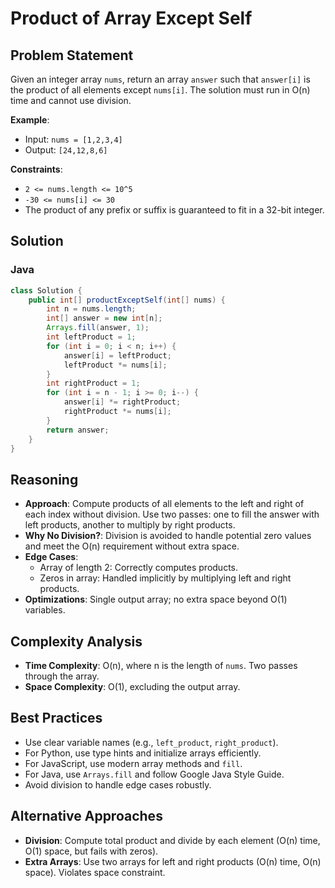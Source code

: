 # Product of Array Except Self

## Problem Statement
Given an integer array `nums`, return an array `answer` such that `answer[i]` is the product of all elements except `nums[i]`. The solution must run in O(n) time and cannot use division.

**Example**:
- Input: `nums = [1,2,3,4]`
- Output: `[24,12,8,6]`

**Constraints**:
- `2 <= nums.length <= 10^5`
- `-30 <= nums[i] <= 30`
- The product of any prefix or suffix is guaranteed to fit in a 32-bit integer.

## Solution

### Java
```java
class Solution {
    public int[] productExceptSelf(int[] nums) {
        int n = nums.length;
        int[] answer = new int[n];
        Arrays.fill(answer, 1);
        int leftProduct = 1;
        for (int i = 0; i < n; i++) {
            answer[i] = leftProduct;
            leftProduct *= nums[i];
        }
        int rightProduct = 1;
        for (int i = n - 1; i >= 0; i--) {
            answer[i] *= rightProduct;
            rightProduct *= nums[i];
        }
        return answer;
    }
}
```

## Reasoning
- **Approach**: Compute products of all elements to the left and right of each index without division. Use two passes: one to fill the answer with left products, another to multiply by right products.
- **Why No Division?**: Division is avoided to handle potential zero values and meet the O(n) requirement without extra space.
- **Edge Cases**:
  - Array of length 2: Correctly computes products.
  - Zeros in array: Handled implicitly by multiplying left and right products.
- **Optimizations**: Single output array; no extra space beyond O(1) variables.

## Complexity Analysis
- **Time Complexity**: O(n), where n is the length of `nums`. Two passes through the array.
- **Space Complexity**: O(1), excluding the output array.

## Best Practices
- Use clear variable names (e.g., `left_product`, `right_product`).
- For Python, use type hints and initialize arrays efficiently.
- For JavaScript, use modern array methods and `fill`.
- For Java, use `Arrays.fill` and follow Google Java Style Guide.
- Avoid division to handle edge cases robustly.

## Alternative Approaches
- **Division**: Compute total product and divide by each element (O(n) time, O(1) space, but fails with zeros).
- **Extra Arrays**: Use two arrays for left and right products (O(n) time, O(n) space). Violates space constraint.